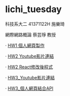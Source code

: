 # lichi_tuesday
科技系大二 41371122H 施樂琦


網際網路概論 蔡芸琤 教授

· [HW1 個人網頁製作](https://41371122h-lichi.github.io/lichi_tuesday/index.html)

· [HW2 Youtube影片連結](https://youtu.be/OOdZhNq-Kck)

· [HW2 React修改後程式](#)

· [HW3_Youtube影片連結](https://youtu.be/rNpZxAc1pjs)

· [HW3_個人網頁結合API](https://github.com/41371122h-lichi/tuesday_web2)
